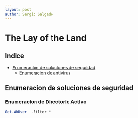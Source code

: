 ```yaml
---
layout: post
author: Sergio Salgado
---
```

# [](#header-1)The Lay of the Land
## [](#header-2)Indice
- <a href="#enumeracion_ad">Enumeracion de soluciones de seguridad</a>
  - <a href="#enumeracion_antivirus">Enumeracion de antivirus</a>

## [](#header-2)<a id="enumeracion_soluciones_seguridad">Enumeracion de soluciones de seguridad</a>


### [](#header-3)<a id="enumeracion_ad">Enumeracion de Directorio Activo</a>

```powershell
Get-ADUser  -Filter *
```